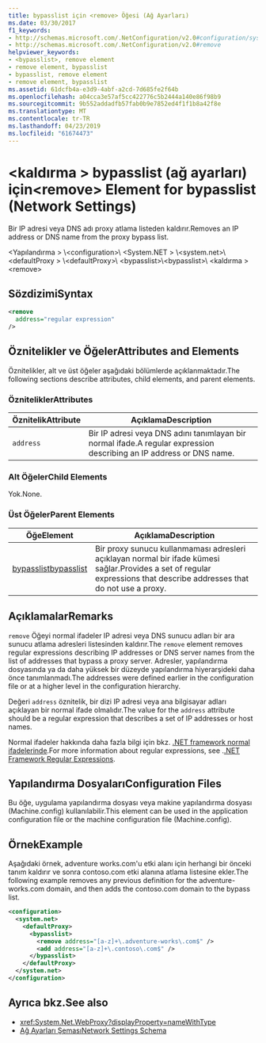 ```yaml
---
title: bypasslist için <remove> Öğesi (Ağ Ayarları)
ms.date: 03/30/2017
f1_keywords:
- http://schemas.microsoft.com/.NetConfiguration/v2.0#configuration/system.net/defaultProxy/bypasslist/remove
- http://schemas.microsoft.com/.NetConfiguration/v2.0#remove
helpviewer_keywords:
- <bypasslist>, remove element
- remove element, bypasslist
- bypasslist, remove element
- remove element, bypasslist
ms.assetid: 61dcfb4a-e3d9-4abf-a2cd-7d685fe2f64b
ms.openlocfilehash: a04cca3e57af5cc422776c5b2444a140e86f98b9
ms.sourcegitcommit: 9b552addadfb57fab0b9e7852ed4f1f1b8a42f8e
ms.translationtype: MT
ms.contentlocale: tr-TR
ms.lasthandoff: 04/23/2019
ms.locfileid: "61674473"
---
```

# <a name="remove-element-for-bypasslist-network-settings"></a><span data-ttu-id="d8cdf-102">\<kaldırma > bypasslist (ağ ayarları) için</span><span class="sxs-lookup"><span data-stu-id="d8cdf-102">\<remove> Element for bypasslist (Network Settings)</span></span>

<span data-ttu-id="d8cdf-103">Bir IP adresi veya DNS adı proxy atlama listeden kaldırır.</span><span class="sxs-lookup"><span data-stu-id="d8cdf-103">Removes an IP address or DNS name from the proxy bypass list.</span></span>

<span data-ttu-id="d8cdf-104">\<Yapılandırma > \\</span><span class="sxs-lookup"><span data-stu-id="d8cdf-104">\<configuration>\\</span></span>
<span data-ttu-id="d8cdf-105">\<System.NET > \\</span><span class="sxs-lookup"><span data-stu-id="d8cdf-105">\<system.net>\\</span></span>
<span data-ttu-id="d8cdf-106">\<defaultProxy > \\</span><span class="sxs-lookup"><span data-stu-id="d8cdf-106">\<defaultProxy>\\</span></span>
<span data-ttu-id="d8cdf-107">\<bypasslist>\\</span><span class="sxs-lookup"><span data-stu-id="d8cdf-107">\<bypasslist>\\</span></span>
<span data-ttu-id="d8cdf-108">\<kaldırma ></span><span class="sxs-lookup"><span data-stu-id="d8cdf-108">\<remove></span></span>

## <a name="syntax"></a><span data-ttu-id="d8cdf-109">Sözdizimi</span><span class="sxs-lookup"><span data-stu-id="d8cdf-109">Syntax</span></span>

```xml
<remove
  address="regular expression"
/>
```

## <a name="attributes-and-elements"></a><span data-ttu-id="d8cdf-110">Öznitelikler ve Öğeler</span><span class="sxs-lookup"><span data-stu-id="d8cdf-110">Attributes and Elements</span></span>

<span data-ttu-id="d8cdf-111">Öznitelikler, alt ve üst öğeler aşağıdaki bölümlerde açıklanmaktadır.</span><span class="sxs-lookup"><span data-stu-id="d8cdf-111">The following sections describe attributes, child elements, and parent elements.</span></span>

### <a name="attributes"></a><span data-ttu-id="d8cdf-112">Öznitelikler</span><span class="sxs-lookup"><span data-stu-id="d8cdf-112">Attributes</span></span>

|<span data-ttu-id="d8cdf-113">**Öznitelik**</span><span class="sxs-lookup"><span data-stu-id="d8cdf-113">**Attribute**</span></span>|<span data-ttu-id="d8cdf-114">**Açıklama**</span><span class="sxs-lookup"><span data-stu-id="d8cdf-114">**Description**</span></span>|
|-------------------|---------------------|
|`address`|<span data-ttu-id="d8cdf-115">Bir IP adresi veya DNS adını tanımlayan bir normal ifade.</span><span class="sxs-lookup"><span data-stu-id="d8cdf-115">A regular expression describing an IP address or DNS name.</span></span>|

### <a name="child-elements"></a><span data-ttu-id="d8cdf-116">Alt Öğeler</span><span class="sxs-lookup"><span data-stu-id="d8cdf-116">Child Elements</span></span>

<span data-ttu-id="d8cdf-117">Yok.</span><span class="sxs-lookup"><span data-stu-id="d8cdf-117">None.</span></span>

### <a name="parent-elements"></a><span data-ttu-id="d8cdf-118">Üst Öğeler</span><span class="sxs-lookup"><span data-stu-id="d8cdf-118">Parent Elements</span></span>

|<span data-ttu-id="d8cdf-119">**Öğe**</span><span class="sxs-lookup"><span data-stu-id="d8cdf-119">**Element**</span></span>|<span data-ttu-id="d8cdf-120">**Açıklama**</span><span class="sxs-lookup"><span data-stu-id="d8cdf-120">**Description**</span></span>|
|-----------------|---------------------|
|[<span data-ttu-id="d8cdf-121">bypasslist</span><span class="sxs-lookup"><span data-stu-id="d8cdf-121">bypasslist</span></span>](../../../../../docs/framework/configure-apps/file-schema/network/bypasslist-element-network-settings.md)|<span data-ttu-id="d8cdf-122">Bir proxy sunucu kullanmaması adresleri açıklayan normal bir ifade kümesi sağlar.</span><span class="sxs-lookup"><span data-stu-id="d8cdf-122">Provides a set of regular expressions that describe addresses that do not use a proxy.</span></span>|

## <a name="remarks"></a><span data-ttu-id="d8cdf-123">Açıklamalar</span><span class="sxs-lookup"><span data-stu-id="d8cdf-123">Remarks</span></span>

<span data-ttu-id="d8cdf-124">`remove` Öğeyi normal ifadeler IP adresi veya DNS sunucu adları bir ara sunucu atlama adresleri listesinden kaldırır.</span><span class="sxs-lookup"><span data-stu-id="d8cdf-124">The `remove` element removes regular expressions describing IP addresses or DNS server names from the list of addresses that bypass a proxy server.</span></span> <span data-ttu-id="d8cdf-125">Adresler, yapılandırma dosyasında ya da daha yüksek bir düzeyde yapılandırma hiyerarşideki daha önce tanımlanmadı.</span><span class="sxs-lookup"><span data-stu-id="d8cdf-125">The addresses were defined earlier in the configuration file or at a higher level in the configuration hierarchy.</span></span>

<span data-ttu-id="d8cdf-126">Değeri `address` öznitelik, bir dizi IP adresi veya ana bilgisayar adları açıklayan bir normal ifade olmalıdır.</span><span class="sxs-lookup"><span data-stu-id="d8cdf-126">The value for the `address` attribute should be a regular expression that describes a set of IP addresses or host names.</span></span>

<span data-ttu-id="d8cdf-127">Normal ifadeler hakkında daha fazla bilgi için bkz. [.NET framework normal ifadelerinde](../../../../../docs/standard/base-types/regular-expressions.md).</span><span class="sxs-lookup"><span data-stu-id="d8cdf-127">For more information about regular expressions, see .[.NET Framework Regular Expressions](../../../../../docs/standard/base-types/regular-expressions.md).</span></span>

## <a name="configuration-files"></a><span data-ttu-id="d8cdf-128">Yapılandırma Dosyaları</span><span class="sxs-lookup"><span data-stu-id="d8cdf-128">Configuration Files</span></span>

<span data-ttu-id="d8cdf-129">Bu öğe, uygulama yapılandırma dosyası veya makine yapılandırma dosyası (Machine.config) kullanılabilir.</span><span class="sxs-lookup"><span data-stu-id="d8cdf-129">This element can be used in the application configuration file or the machine configuration file (Machine.config).</span></span>

## <a name="example"></a><span data-ttu-id="d8cdf-130">Örnek</span><span class="sxs-lookup"><span data-stu-id="d8cdf-130">Example</span></span>

<span data-ttu-id="d8cdf-131">Aşağıdaki örnek, adventure works.com'u etki alanı için herhangi bir önceki tanım kaldırır ve sonra contoso.com etki alanına atlama listesine ekler.</span><span class="sxs-lookup"><span data-stu-id="d8cdf-131">The following example removes any previous definition for the adventure-works.com domain, and then adds the contoso.com domain to the bypass list.</span></span>

```xml
<configuration>
  <system.net>
    <defaultProxy>
      <bypasslist>
        <remove address="[a-z]+\.adventure-works\.com$" />
        <add address="[a-z]+\.contoso\.com$" />
      </bypasslist>
    </defaultProxy>
  </system.net>
</configuration>
```

## <a name="see-also"></a><span data-ttu-id="d8cdf-132">Ayrıca bkz.</span><span class="sxs-lookup"><span data-stu-id="d8cdf-132">See also</span></span>

- <xref:System.Net.WebProxy?displayProperty=nameWithType>
- [<span data-ttu-id="d8cdf-133">Ağ Ayarları Şeması</span><span class="sxs-lookup"><span data-stu-id="d8cdf-133">Network Settings Schema</span></span>](../../../../../docs/framework/configure-apps/file-schema/network/index.md)
